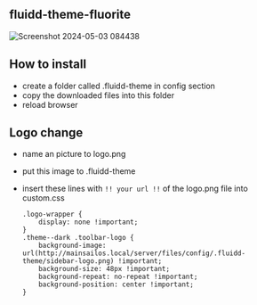 ## fluidd-theme-fluorite

![Screenshot 2024-05-03 084438](https://github.com/bumbeng/fluidd-theme-fluorite/assets/111509593/6beaf673-fb2a-4595-bf6f-694c39eeeaf5)

## How to install
- create a folder called .fluidd-theme in config section
- copy the downloaded files into this folder
- reload browser

## Logo change
- name an picture to logo.png
- put this image to .fluidd-theme
- insert these lines with `!! your url !!` of the logo.png file into custom.css

      .logo-wrapper {
          display: none !important;
      }
      .theme--dark .toolbar-logo {
          background-image: url(http://mainsailos.local/server/files/config/.fluidd-theme/sidebar-logo.png) !important;
          background-size: 48px !important;
          background-repeat: no-repeat !important;
          background-position: center !important;
      }
